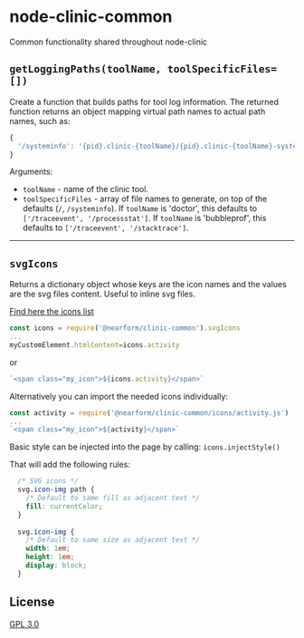 # node-clinic-common

Common functionality shared throughout node-clinic

## `getLoggingPaths(toolName, toolSpecificFiles=[])`

Create a function that builds paths for tool log information. The returned function returns an object mapping virtual path names to actual path names, such as:

```js
{
  '/systeminfo': '{pid}.clinic-{toolName}/{pid}.clinic-{toolName}-systeminfo'
}
```

Arguments:
  - `toolName` - name of the clinic tool.
  - `toolSpecificFiles` - array of file names to generate, on top of the defaults (`/`, `/systeminfo`).
    If `toolName` is 'doctor', this defaults to `['/traceevent', '/processstat']`.
    If `toolName` is 'bubbleprof', this defaults to `['/traceevent', '/stacktrace']`.


***


## `svgIcons`
Returns a dictionary object whose keys are the icon names and the values are the svg files content.
Useful to inline svg files.

[Find here the icons list](https://github.com/nearform/node-clinic-common/blob/feature/svg-icons/icons/icons.md)

```js
const icons = require('@nearform/clinic-common').svgIcons
...
myCustomElement.htmlContent=icons.activity
```

or

```js
`<span class="my_icon">${icons.activity}</span>`
```


Alternatively you can import the needed icons individually:
```js
const activity = require('@nearform/clinic-common/icons/activity.js')
...
`<span class="my_icon">${activity}</span>`
```


Basic style can be injected into the page by calling:
`icons.injectStyle()`

That will add the following rules:
```css
  /* SVG icons */
  svg.icon-img path {
    /* Default to same fill as adjacent text */
    fill: currentColor;
  }
  
  svg.icon-img {
    /* Default to same size as adjacent text */
    width: 1em;
    height: 1em;
    display: block;
  }
```

## License

[GPL 3.0](LICENSE)
